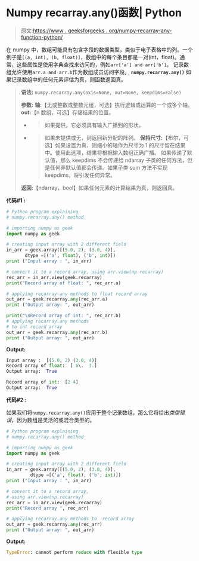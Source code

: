 # Numpy recarray.any()函数| Python

> 原文:[https://www . geeksforgeeks . org/numpy-recarray-any-function-python/](https://www.geeksforgeeks.org/numpy-recarray-any-function-python/)

在 numpy 中，数组可能具有包含字段的数据类型，类似于电子表格中的列。一个例子是`[(a, int), (b, float)]`，数组中的每个条目都是一对(int，float)。通常，这些属性是使用字典查找来访问的，例如`arr['a'] and arr['b']`。
记录数组允许使用`arr.a and arr.b`作为数组成员访问字段。 **`numpy.recarray.any()`** 如果记录数组中的任何元素评估为真，则函数返回真。

> **语法:** `numpy.recarray.any(axis=None, out=None, keepdims=False)`
> 
> **参数:**
> **轴:**【无或整数或整数元组，可选】执行逻辑或运算的一个或多个轴。
> **out:**【n 数组，可选】存储结果的位置。
> - >如果提供，它必须具有输入广播到的形状。
> - >如果未提供或无，则返回新分配的阵列。
> **保持尺寸:**【布尔，可选】如果设置为真，则缩小的轴作为尺寸为 1 的尺寸留在结果中。使用此选项，结果将根据输入数组正确广播。
> 如果传递了默认值，那么 keepdims 不会传递给 ndarray 子类的任何方法，但是任何非默认值都会传递。如果子类 sum 方法不实现 keepdims，将引发任何异常。
> 
> **返回:**【ndarray，bool】如果任何元素的计算结果为真，则返回真。

**代码#1 :**

```py
# Python program explaining
# numpy.recarray.any() method 

# importing numpy as geek
import numpy as geek

# creating input array with 2 different field 
in_arr = geek.array([(5.0, 2), (3.0, 4)], 
       dtype =[('a', float), ('b', int)])
print ("Input array : ", in_arr)

# convert it to a record array, using arr.view(np.recarray)
rec_arr = in_arr.view(geek.recarray)
print("Record array of float: ", rec_arr.a)

# applying recarray.any methods to float record array
out_arr = geek.recarray.any(rec_arr.a)
print ("Output array: ", out_arr) 

print("\nRecord array of int: ", rec_arr.b)
# applying recarray.any methods
# to int record array
out_arr = geek.recarray.any(rec_arr.b)
print ("Output array: ", out_arr) 
```

**Output:**

```py
Input array :  [(5.0, 2) (3.0, 4)]
Record array of float:  [ 5\.  3.]
Output array:  True

Record array of int:  [2 4]
Output array:  True

```

**代码#2 :**

如果我们将`numpy.recarray.any()`应用于整个记录数组，那么它将给出*类型错误*，因为数组是灵活的或混合类型的。

```py
# Python program explaining
# numpy.recarray.any() method 

# importing numpy as geek
import numpy as geek

# creating input array with 2 different field 
in_arr = geek.array([(5.0, 2), (3.0, 4)],
         dtype =[('a', float), ('b', int)])
print ("Input array : ", in_arr) 

# convert it to a record array,
# using arr.view(np.recarray)
rec_arr = in_arr.view(geek.recarray)
print("Record array ", rec_arr)

# applying recarray.any methods to  record array
out_arr = geek.recarray.any(rec_arr)
print ("Output array: ", out_arr)  
```

**Output:**

```py
TypeError: cannot perform reduce with flexible type

```